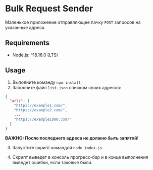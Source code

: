 # Bulk Request Sender

Маленькое приложение отправляющее пачку `POST` запросов на указанные адреса.

## Requirements

- Node.js: ^18.16.0 (LTS)

## Usage
1) Выполните команду `npm install`
2) Заполните файл `list.json` списком своих адресов:

```json
{
  "urls": [
    "https://example1.com/",
    "https://example2.com/",
    ...
    "https://example1000.com/"
  ]
}
```
**ВАЖНО: После последнего адреса не должно быть запятой!**

3) Запустите скрипт командой `node index.js`

4) Скрипт выведет в консоль прогресс-бар и в конце выполнения выведет ошибки, если таковые были.